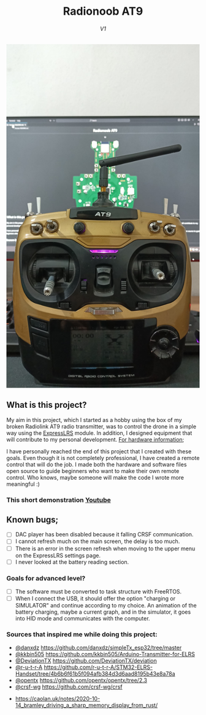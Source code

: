 <div align="center">
  <b>
   <h1>
      Radionoob AT9
   </h1>
   <h6>
     V1
   </h6>
  </b>

<img src="./Images/Transmitter/Splash.jpeg">
</div>

## What is this project?
My aim in this project, which I started as a hobby using the box of my broken Radiolink AT9 radio transmitter, was to control the drone in a simple way using the [ExpressLRS](https://github.com/ExpressLRS) module. In addition, I designed equipment that will contribute to my personal development. 
[For hardware information](Hardware.md);


I have personally reached the end of this project that I created with these goals. Even though it is not completely professional, I have created a remote control that will do the job. I made both the hardware and software files open source to guide beginners who want to make their own remote control. Who knows, maybe someone will make the code I wrote more meaningful :)

### This short demonstration [Youtube](https://youtu.be/xDq1djXwKw4)


## Known bugs;
- [ ] DAC player has been disabled because it falling CRSF communication.
- [ ] I cannot refresh much on the main screen, the delay is too much.
- [ ] There is an error in the screen refresh when moving to the upper menu on the ExpressLRS settings page.
- [ ] I never looked at the battery reading section.

### Goals for advanced level?
- [ ] The software must be converted to task structure with FreeRTOS.
- [ ] When I connect the USB, it should offer the option "charging or SIMULATOR" and continue according to my choice. An animation of the battery charging, maybe a current graph, and in the simulator, it goes into HID mode and communicates with the computer.

### Sources that inspired me while doing this project:
- [@danxdz](https://www.github.com/danxdz) https://github.com/danxdz/simpleTx_esp32/tree/master
- [@kkbin505](https://www.github.com/kkbin505) https://github.com/kkbin505/Arduino-Transmitter-for-ELRS
- [@DeviationTX](https://www.github.com/DeviationTX) https://github.com/DeviationTX/deviation
- [@r-u-t-r-A](https://www.github.com/r-u-t-r-A) https://github.com/r-u-t-r-A/STM32-ELRS-Handset/tree/4b6b6f61b5f094afb384d3d6aad8195b43e8a78a
- [@opentx](https://www.github.com/opentx) https://github.com/opentx/opentx/tree/2.3
- [@crsf-wg](https://www.github.com/crsf-wg) https://github.com/crsf-wg/crsf
* https://caolan.uk/notes/2020-10-14_bramley_driving_a_sharp_memory_display_from_rust/